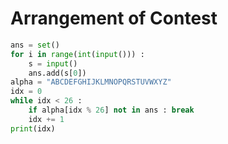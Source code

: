 # Arrangement of Contest

```python
ans = set()
for i in range(int(input())) :
    s = input()
    ans.add(s[0])
alpha = "ABCDEFGHIJKLMNOPQRSTUVWXYZ"
idx = 0
while idx < 26 :
    if alpha[idx % 26] not in ans : break
    idx += 1
print(idx)
```
